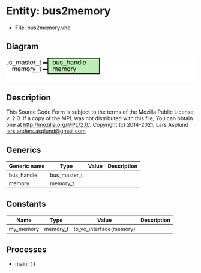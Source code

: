# Entity: bus2memory

- **File**: bus2memory.vhd
## Diagram

![Diagram](bus2memory.svg "Diagram")
## Description

This Source Code Form is subject to the terms of the Mozilla Public
License, v. 2.0. If a copy of the MPL was not distributed with this file,
You can obtain one at http://mozilla.org/MPL/2.0/.
Copyright (c) 2014-2021, Lars Asplund lars.anders.asplund@gmail.com
## Generics

| Generic name | Type         | Value | Description |
| ------------ | ------------ | ----- | ----------- |
| bus_handle   | bus_master_t |       |             |
| memory       | memory_t     |       |             |
## Constants

| Name      | Type     | Value                    | Description |
| --------- | -------- | ------------------------ | ----------- |
| my_memory | memory_t |  to_vc_interface(memory) |             |
## Processes
- main: (  )
